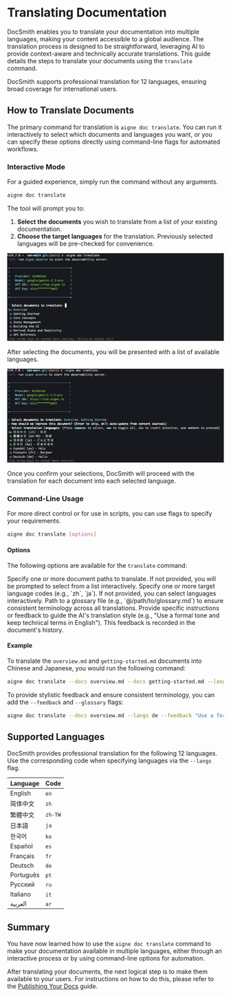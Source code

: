 # Translating Documentation

DocSmith enables you to translate your documentation into multiple languages, making your content accessible to a global audience. The translation process is designed to be straightforward, leveraging AI to provide context-aware and technically accurate translations. This guide details the steps to translate your documents using the `translate` command.

DocSmith supports professional translation for 12 languages, ensuring broad coverage for international users.

## How to Translate Documents

The primary command for translation is `aigne doc translate`. You can run it interactively to select which documents and languages you want, or you can specify these options directly using command-line flags for automated workflows.

### Interactive Mode

For a guided experience, simply run the command without any arguments.

```bash
aigne doc translate
```

The tool will prompt you to:
1.  **Select the documents** you wish to translate from a list of your existing documentation.
2.  **Choose the target languages** for the translation. Previously selected languages will be pre-checked for convenience.

![Executing the translate command](../assets/screenshots/doc-translate.png)

After selecting the documents, you will be presented with a list of available languages.

![Selecting translation languages](../assets/screenshots/doc-translate-langs.png)

Once you confirm your selections, DocSmith will proceed with the translation for each document into each selected language.

### Command-Line Usage

For more direct control or for use in scripts, you can use flags to specify your requirements.

```bash
aigne doc translate [options]
```

#### Options

The following options are available for the `translate` command:

<x-field-group>
  <x-field data-name="--docs" data-type="array" data-required="false">
    <x-field-desc markdown>Specify one or more document paths to translate. If not provided, you will be prompted to select from a list interactively.</x-field-desc>
  </x-field>
  <x-field data-name="--langs" data-type="array" data-required="false">
    <x-field-desc markdown>Specify one or more target language codes (e.g., `zh`, `ja`). If not provided, you can select languages interactively.</x-field-desc>
  </x-field>
  <x-field data-name="--glossary" data-type="string" data-required="false">
    <x-field-desc markdown>Path to a glossary file (e.g., `@/path/to/glossary.md`) to ensure consistent terminology across all translations.</x-field-desc>
  </x-field>
  <x-field data-name="--feedback" data-type="string" data-required="false">
    <x-field-desc markdown>Provide specific instructions or feedback to guide the AI's translation style (e.g., "Use a formal tone and keep technical terms in English"). This feedback is recorded in the document's history.</x-field-desc>
  </x-field>
</x-field-group>

#### Example

To translate the `overview.md` and `getting-started.md` documents into Chinese and Japanese, you would run the following command:

```bash
aigne doc translate --docs overview.md --docs getting-started.md --langs zh ja
```

To provide stylistic feedback and ensure consistent terminology, you can add the `--feedback` and `--glossary` flags:

```bash
aigne doc translate --docs overview.md --langs de --feedback "Use a formal tone" --glossary @/path/to/glossary.md
```

## Supported Languages

DocSmith provides professional translation for the following 12 languages. Use the corresponding code when specifying languages via the `--langs` flag.

| Language | Code |
|---|---|
| English | `en` |
| 简体中文 | `zh` |
| 繁體中文 | `zh-TW` |
| 日本語 | `ja` |
| 한국어 | `ko` |
| Español | `es` |
| Français | `fr` |
| Deutsch | `de` |
| Português | `pt` |
| Русский | `ru` |
| Italiano | `it` |
| العربية | `ar` |

## Summary

You have now learned how to use the `aigne doc translate` command to make your documentation available in multiple languages, either through an interactive process or by using command-line options for automation.

After translating your documents, the next logical step is to make them available to your users. For instructions on how to do this, please refer to the [Publishing Your Docs](./guides-publishing-your-docs.md) guide.